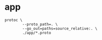 # app

```shell
protoc \
		--proto_path=. \
	    --go_out=paths=source_relative:. \
	    ./app/*.proto
```
